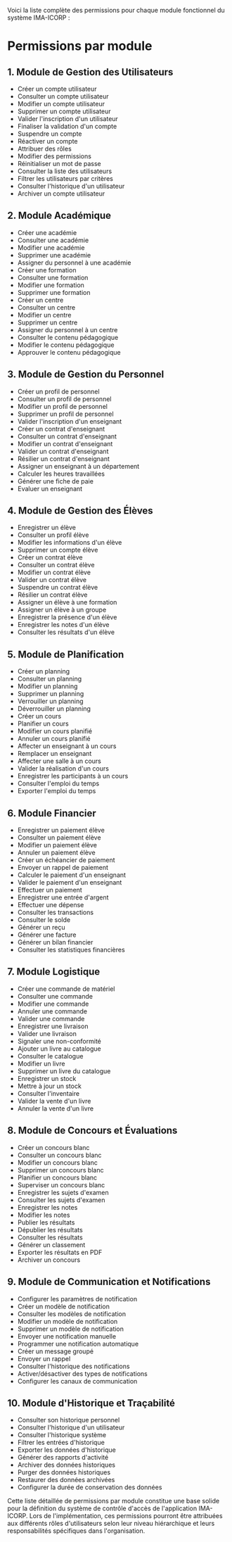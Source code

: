  Voici la liste complète des permissions pour chaque module fonctionnel du système IMA-ICORP :

# Permissions par module

## 1. Module de Gestion des Utilisateurs
- Créer un compte utilisateur
- Consulter un compte utilisateur
- Modifier un compte utilisateur
- Supprimer un compte utilisateur
- Valider l'inscription d'un utilisateur
- Finaliser la validation d'un compte
- Suspendre un compte
- Réactiver un compte
- Attribuer des rôles
- Modifier des permissions
- Réinitialiser un mot de passe
- Consulter la liste des utilisateurs
- Filtrer les utilisateurs par critères
- Consulter l'historique d'un utilisateur
- Archiver un compte utilisateur

## 2. Module Académique
- Créer une académie
- Consulter une académie
- Modifier une académie
- Supprimer une académie
- Assigner du personnel à une académie
- Créer une formation
- Consulter une formation
- Modifier une formation
- Supprimer une formation
- Créer un centre
- Consulter un centre
- Modifier un centre
- Supprimer un centre
- Assigner du personnel à un centre
- Consulter le contenu pédagogique
- Modifier le contenu pédagogique
- Approuver le contenu pédagogique

## 3. Module de Gestion du Personnel
- Créer un profil de personnel
- Consulter un profil de personnel
- Modifier un profil de personnel
- Supprimer un profil de personnel
- Valider l'inscription d'un enseignant
- Créer un contrat d'enseignant
- Consulter un contrat d'enseignant
- Modifier un contrat d'enseignant
- Valider un contrat d'enseignant
- Résilier un contrat d'enseignant
- Assigner un enseignant à un département
- Calculer les heures travaillées
- Générer une fiche de paie
- Evaluer un enseignant

## 4. Module de Gestion des Élèves
- Enregistrer un élève
- Consulter un profil élève
- Modifier les informations d'un élève
- Supprimer un compte élève
- Créer un contrat élève
- Consulter un contrat élève
- Modifier un contrat élève
- Valider un contrat élève
- Suspendre un contrat élève
- Résilier un contrat élève
- Assigner un élève à une formation
- Assigner un élève à un groupe
- Enregistrer la présence d'un élève
- Enregistrer les notes d'un élève
- Consulter les résultats d'un élève

## 5. Module de Planification
- Créer un planning
- Consulter un planning
- Modifier un planning
- Supprimer un planning
- Verrouiller un planning
- Déverrouiller un planning
- Créer un cours
- Planifier un cours
- Modifier un cours planifié
- Annuler un cours planifié
- Affecter un enseignant à un cours
- Remplacer un enseignant
- Affecter une salle à un cours
- Valider la réalisation d'un cours
- Enregistrer les participants à un cours
- Consulter l'emploi du temps
- Exporter l'emploi du temps

## 6. Module Financier
- Enregistrer un paiement élève
- Consulter un paiement élève
- Modifier un paiement élève
- Annuler un paiement élève
- Créer un échéancier de paiement
- Envoyer un rappel de paiement
- Calculer le paiement d'un enseignant
- Valider le paiement d'un enseignant
- Effectuer un paiement
- Enregistrer une entrée d'argent
- Effectuer une dépense
- Consulter les transactions
- Consulter le solde
- Générer un reçu
- Générer une facture
- Générer un bilan financier
- Consulter les statistiques financières

## 7. Module Logistique
- Créer une commande de matériel
- Consulter une commande
- Modifier une commande
- Annuler une commande
- Valider une commande
- Enregistrer une livraison
- Valider une livraison
- Signaler une non-conformité
- Ajouter un livre au catalogue
- Consulter le catalogue
- Modifier un livre
- Supprimer un livre du catalogue
- Enregistrer un stock
- Mettre à jour un stock
- Consulter l'inventaire
- Valider la vente d'un livre
- Annuler la vente d'un livre

## 8. Module de Concours et Évaluations
- Créer un concours blanc
- Consulter un concours blanc
- Modifier un concours blanc
- Supprimer un concours blanc
- Planifier un concours blanc
- Superviser un concours blanc
- Enregistrer les sujets d'examen
- Consulter les sujets d'examen
- Enregistrer les notes
- Modifier les notes
- Publier les résultats
- Dépublier les résultats
- Consulter les résultats
- Générer un classement
- Exporter les résultats en PDF
- Archiver un concours

## 9. Module de Communication et Notifications
- Configurer les paramètres de notification
- Créer un modèle de notification
- Consulter les modèles de notification
- Modifier un modèle de notification
- Supprimer un modèle de notification
- Envoyer une notification manuelle
- Programmer une notification automatique
- Créer un message groupé
- Envoyer un rappel
- Consulter l'historique des notifications
- Activer/désactiver des types de notifications
- Configurer les canaux de communication

## 10. Module d'Historique et Traçabilité
- Consulter son historique personnel
- Consulter l'historique d'un utilisateur
- Consulter l'historique système
- Filtrer les entrées d'historique
- Exporter les données d'historique
- Générer des rapports d'activité
- Archiver des données historiques
- Purger des données historiques
- Restaurer des données archivées
- Configurer la durée de conservation des données

Cette liste détaillée de permissions par module constitue une base solide pour la définition du système de contrôle d'accès de l'application IMA-ICORP. Lors de l'implémentation, ces permissions pourront être attribuées aux différents rôles d'utilisateurs selon leur niveau hiérarchique et leurs responsabilités spécifiques dans l'organisation.
